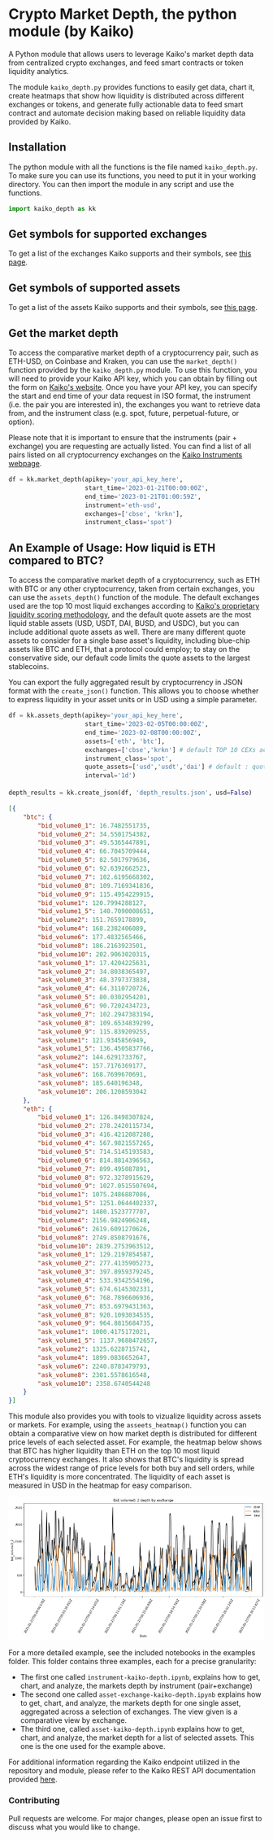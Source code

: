 # Crypto Market Depth, the python module (by Kaiko)
A Python module that allows users to leverage Kaiko's market depth data from centralized crypto exchanges, and feed smart contracts or token liquidity analytics. 

The module `kaiko_depth.py` provides functions to easily get data, chart it, create heatmaps that show how liquidity is distributed across different exchanges or tokens, and generate fully actionable data to feed smart contract and automate decision making based on reliable liquidity data provided by Kaiko. 

## Installation 
The python module with all the functions is the file named `kaiko_depth.py`. To make sure you can use its functions, you need to put it in your working directory. You can then import the module in any script and use the functions. 
```python
import kaiko_depth as kk
```

## Get symbols for supported exchanges

To get a list of the exchanges Kaiko supports and their symbols, see [this page](https://instruments.kaiko.com/#/exchanges).

## Get symbols of supported assets 

To get a list of the assets Kaiko supports and their symbols, see [this page](https://instruments.kaiko.com/#/assets).

## Get the market depth

To access the comparative market depth of a cryptocurrency pair, such as ETH-USD, on Coinbase and Kraken, you can use the `market_depth()` function provided by the `kaiko_depth.py` module. To use this function, you will need to provide your Kaiko API key, which you can obtain by filling out the form on [Kaiko's website](https://www.kaiko.com/pages/contact-kaiko). Once you have your API key, you can specify the start and end time of your data request in ISO format, the instrument (i.e. the pair you are interested in), the exchanges you want to retrieve data from, and the instrument class (e.g. spot, future, perpetual-future, or option).

Please note that it is important to ensure that the instruments (pair + exchange) you are requesting are actually listed. You can find a list of all pairs listed on all cryptocurrency exchanges on the [Kaiko Instruments webpage](https://instruments.kaiko.com/#/instruments).

```python
df = kk.market_depth(apikey='your_api_key_here', 
                     start_time='2023-01-21T00:00:00Z', 
                     end_time='2023-01-21T01:00:59Z',
                     instrument='eth-usd',
                     exchanges=['cbse', 'krkn'],
                     instrument_class='spot')
```

## An Example of Usage: How liquid is ETH compared to BTC?

To access the comparative market depth of a cryptocurrency, such as ETH with BTC or any other cryptocurrency, taken from certain exchanges, you can use the `assets_depth()` function of the module. The default exchanges used are the top 10 most liquid exchanges according to [Kaiko's proprietary liquidity scoring methodology](https://www.kaiko.com/pages/exchange-ranking), and the default quote assets are the most liquid stable assets (USD, USDT, DAI, BUSD, and USDC), but you can include additional quote assets as well. There are many different quote assets to consider for a single base asset's liquidity, including blue-chip assets like BTC and ETH, that a protocol could employ; to stay on the conservative side, our default code limits the quote assets to the largest stablecoins.

You can export the fully aggregated result by cryptocurrency in JSON format with the `create_json()` function. This allows you to choose whether to express liquidity in your asset units or in USD using a simple parameter.

```python
df = kk.assets_depth(apikey='your_api_key_here', 
                     start_time='2023-02-05T00:00:00Z', 
                     end_time='2023-02-08T00:00:00Z',
                     assets=['eth', 'btc'],
                     exchanges=['cbse','krkn'] # default TOP 10 CEXs according to Kaiko Exchange Ranking : https://www.kaiko.com/pages/exchange-ranking exchanges=['krkn','cbse', 'stmp', 'bnus', 'binc', 'gmni', 'btrx', 'itbi', 'huob', 'btba']
                     instrument_class='spot', 
                     quote_assets=['usd','usdt','dai'] # default : quote_assets=['usd', 'usdt', 'usdc', 'dai', 'busd']
                     interval='1d')
                     
depth_results = kk.create_json(df, 'depth_results.json', usd=False)
```

```json
[{
	"btc": {
		"bid_volume0_1": 16.7482551735,
		"bid_volume0_2": 34.5501754382,
		"bid_volume0_3": 49.5365447891,
		"bid_volume0_4": 66.7045709444,
		"bid_volume0_5": 82.5017979636,
		"bid_volume0_6": 92.6392662523,
		"bid_volume0_7": 102.6195668302,
		"bid_volume0_8": 109.7169341836,
		"bid_volume0_9": 115.4954229915,
		"bid_volume1": 120.7994288127,
		"bid_volume1_5": 140.7090008651,
		"bid_volume2": 151.7659178899,
		"bid_volume4": 168.2382406089,
		"bid_volume6": 177.4832565466,
		"bid_volume8": 186.2163923501,
		"bid_volume10": 202.9063020315,
		"ask_volume0_1": 17.4204225631,
		"ask_volume0_2": 34.8038365497,
		"ask_volume0_3": 48.3797373838,
		"ask_volume0_4": 64.3110720726,
		"ask_volume0_5": 80.0302954201,
		"ask_volume0_6": 90.7202434723,
		"ask_volume0_7": 102.2947383194,
		"ask_volume0_8": 109.6534839299,
		"ask_volume0_9": 115.839209255,
		"ask_volume1": 121.9345856949,
		"ask_volume1_5": 136.4505837766,
		"ask_volume2": 144.6291733767,
		"ask_volume4": 157.7176369177,
		"ask_volume6": 168.7699670691,
		"ask_volume8": 185.640196348,
		"ask_volume10": 206.1208593042
	},
	"eth": {
		"bid_volume0_1": 126.8498307824,
		"bid_volume0_2": 278.2420115734,
		"bid_volume0_3": 416.4212087288,
		"bid_volume0_4": 567.9821557265,
		"bid_volume0_5": 714.5145193583,
		"bid_volume0_6": 814.8814396563,
		"bid_volume0_7": 899.495087891,
		"bid_volume0_8": 972.3278915629,
		"bid_volume0_9": 1027.0515507694,
		"bid_volume1": 1075.2486887086,
		"bid_volume1_5": 1251.0644402337,
		"bid_volume2": 1480.1523777707,
		"bid_volume4": 2156.9824906248,
		"bid_volume6": 2619.6091270626,
		"bid_volume8": 2749.8508791676,
		"bid_volume10": 2839.2753963512,
		"ask_volume0_1": 129.2197854587,
		"ask_volume0_2": 277.4135905273,
		"ask_volume0_3": 397.8959379245,
		"ask_volume0_4": 533.9342554196,
		"ask_volume0_5": 674.6145302331,
		"ask_volume0_6": 768.7896606936,
		"ask_volume0_7": 853.6979431363,
		"ask_volume0_8": 920.1093034535,
		"ask_volume0_9": 964.8815684735,
		"ask_volume1": 1000.4175172021,
		"ask_volume1_5": 1137.9688472657,
		"ask_volume2": 1325.6228715742,
		"ask_volume4": 1899.0836652647,
		"ask_volume6": 2240.8783479793,
		"ask_volume8": 2301.5578616548,
		"ask_volume10": 2358.6740544248
	}
}]
```
This module also provides you with tools to vizualize liquidity across assets or markets. For example, using the `asseets_heatmap()` function you can obtain a comparative view on how market depth is distributed for different price levels of each selected asset. For example, the heatmap below shows that BTC has higher liquidity than ETH on the top 10 most liquid cryptocurrency exchanges. It also shows that BTC's liquidity is spread across the widest range of price levels for both buy and sell orders, while ETH's liquidity is more concentrated. The liquidity of each asset is measured in USD in the heatmap for easy comparison.

![Alt text](https://github.com/anastmel/kaiko-cryptomarketdepth/blob/main/images/chart3.png)


For a more detailed example, see the included notebooks in the examples folder. This folder contains three examples, each for a precise granularity: 
- The first one called `instrument-kaiko-depth.ipynb`, explains how to get, chart, and analyze, the markets depth by instrument (pair+exchange)
- The second one called `asset-exchange-kaiko-depth.ipynb` explains how to get, chart, and analyze, the markets depth for one single asset, aggregated across a selection of exchanges. The view given is a comparative view by exchange. 
- The third one, called `asset-kaiko-depth.ipynb` explains how to get, chart, and analyze, the market depth for a list of selected assets. This one is the one used for the example above. 

For additional information regarding the Kaiko endpoint utilized in the repository and module, please refer to the Kaiko REST API documentation provided [here](https://docs.kaiko.com/#order-book-aggregations-full). 

### Contributing

Pull requests are welcome. For major changes, please open an issue first to discuss what you would like to change.

